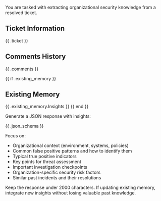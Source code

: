 You are tasked with extracting organizational security knowledge from a resolved ticket.

## Ticket Information
{{ .ticket }}

## Comments History
{{ .comments }}

{{ if .existing_memory }}
## Existing Memory
{{ .existing_memory.Insights }}
{{ end }}

Generate a JSON response with insights:

{{ .json_schema }}

Focus on:
- Organizational context (environment, systems, policies)
- Common false positive patterns and how to identify them
- Typical true positive indicators
- Key points for threat assessment
- Important investigation checkpoints
- Organization-specific security risk factors
- Similar past incidents and their resolutions

Keep the response under 2000 characters. If updating existing memory, integrate new insights without losing valuable past knowledge.
